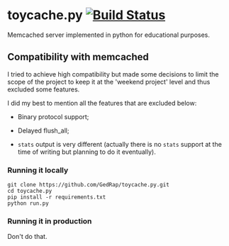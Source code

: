 # toycache.py [![Build Status](https://travis-ci.org/GedRap/toycache.py.svg?branch=master)](https://travis-ci.org/GedRap/toycache.py)

Memcached server implemented in python for educational purposes.

## Compatibility with memcached

I tried to achieve high compatibility but made some decisions to limit
the scope of the project to keep it at the 'weekend project' level and thus excluded some features.

I did my best to mention all the features that are excluded below:

- Binary protocol support;

- Delayed flush_all;

- `stats` output is very different (actually there is no `stats` support
at the time of writing but planning to do it eventually).

### Running it locally

```
git clone https://github.com/GedRap/toycache.py.git
cd toycache.py
pip install -r requirements.txt
python run.py
```

### Running it in production

Don't do that.